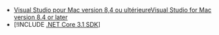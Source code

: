 * [<span data-ttu-id="51c0b-101">Visual Studio pour Mac version 8,4 ou ultérieure</span><span class="sxs-lookup"><span data-stu-id="51c0b-101">Visual Studio for Mac version 8.4 or later</span></span>](https://visualstudio.microsoft.com/vs/mac/)
* [!INCLUDE [.NET Core 3.1 SDK](~/includes/3.1-SDK.md)]

